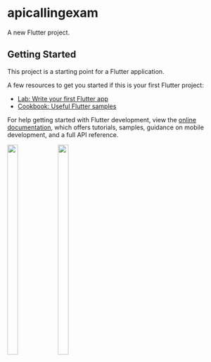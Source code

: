 # apicallingexam

A new Flutter project.

## Getting Started

This project is a starting point for a Flutter application.

A few resources to get you started if this is your first Flutter project:

- [Lab: Write your first Flutter app](https://docs.flutter.dev/get-started/codelab)
- [Cookbook: Useful Flutter samples](https://docs.flutter.dev/cookbook)

For help getting started with Flutter development, view the
[online documentation](https://docs.flutter.dev/), which offers tutorials,
samples, guidance on mobile development, and a full API reference.

<p float="center">
  
  <img src="https://github.com/koratUtkarsh/apicallingexam/assets/114207033/9890aa0e-2dde-46ab-9f85-8625b06e759f" width=22% height=35%>

  <img src="https://github.com/koratUtkarsh/apicallingexam/assets/114207033/0c25b73c-e1e5-4995-8368-273bcddc09fb" width=22% height=35%>

  </p>
